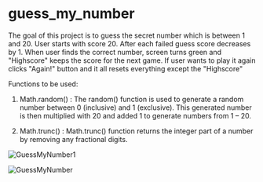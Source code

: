 # guess_my_number

The goal of this project is to guess the secret number which is between 1 and 20.
User starts with score 20. After each failed guess score decreases by 1. When user finds the correct number, screen turns green and "Highscore" keeps the score for the next game. If user wants to play it again clicks "Again!" button and it all resets everything except the "Highscore"

Functions to be used:

1. Math.random() : The random() function is used to generate a random number between 0 (inclusive) and 1 (exclusive). This generated number is then multiplied with 20 and added 1 to generate numbers from 1 – 20.

3. Math.trunc() :  Math.trunc() function returns the integer part of a number by removing any fractional digits.



![GuessMyNumber1](https://user-images.githubusercontent.com/113489022/202831243-230815ce-5dbc-4338-a909-c2698a855fb3.png)

![GuessMyNumber](https://user-images.githubusercontent.com/113489022/202831244-46bd6b8a-72da-48ae-9f25-cd10e695f3ab.png)
